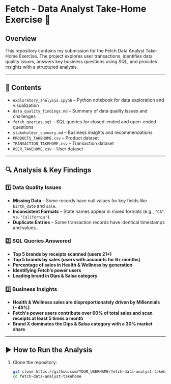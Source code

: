 # Fetch - Data Analyst Take-Home Exercise 🚀

## Overview  
This repository contains my submission for the Fetch Data Analyst Take-Home Exercise. The project explores user transactions, identifies data quality issues, answers key business questions using SQL, and provides insights with a structured analysis.

---

## 📂 Contents  
- `exploratory_analysis.ipynb` – Python notebook for data exploration and visualization  
- `data_quality_findings.md` – Summary of data quality issues and challenges  
- `fetch_queries.sql` – SQL queries for closed-ended and open-ended questions  
- `stakeholder_summary.md` – Business insights and recommendations  
- `PRODUCTS_TAKEHOME.csv` – Product dataset  
- `TRANSACTION_TAKEHOME.csv` – Transaction dataset  
- `USER_TAKEHOME.csv` – User dataset  

---

## 🔍 Analysis & Key Findings  
### **1️⃣ Data Quality Issues**  
- **Missing Data** – Some records have null values for key fields like `birth_date` and `sale`.  
- **Inconsistent Formats** – State names appear in mixed formats (e.g., `"CA"` vs. `"California"`).  
- **Duplicate Entries** – Some transaction records have identical timestamps and values.  

### **2️⃣ SQL Queries Answered**  
- **Top 5 brands by receipts scanned (users 21+)**  
- **Top 5 brands by sales (users with accounts for 6+ months)**  
- **Percentage of sales in Health & Wellness by generation**  
- **Identifying Fetch’s power users**  
- **Leading brand in Dips & Salsa category**  

### **3️⃣ Business Insights**  
- **Health & Wellness sales are disproportionately driven by Millennials (~45%)**  
- **Fetch's power users contribute over 60% of total sales and scan receipts at least 5 times a month**  
- **Brand X dominates the Dips & Salsa category with a 30% market share**  

---

## ▶️ How to Run the Analysis  
1. Clone the repository:  
   ```bash
   git clone https://github.com/YOUR_USERNAME/fetch-data-analyst-takehome.git
   cd fetch-data-analyst-takehome

